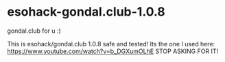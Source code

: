 # esohack-gondal.club-1.0.8
gondal.club for u :)

This is esohack/gondal.club 1.0.8 safe and tested!
Its the one I used here: https://www.youtube.com/watch?v=b_DGXumOLhE 
STOP ASKING FOR IT!
